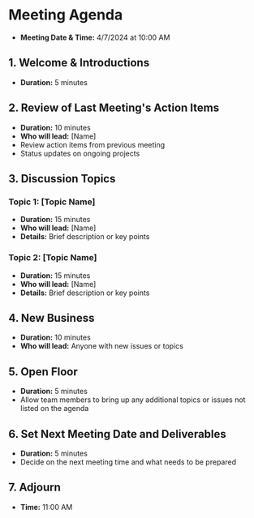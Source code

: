 # Meeting Agenda

- **Meeting Date & Time:** 4/7/2024 at 10:00 AM

## 1. Welcome & Introductions
- **Duration:** 5 minutes

## 2. Review of Last Meeting's Action Items
- **Duration:** 10 minutes
- **Who will lead:** [Name]
- Review action items from previous meeting
- Status updates on ongoing projects

## 3. Discussion Topics
### Topic 1: [Topic Name]
- **Duration:** 15 minutes
- **Who will lead:** [Name]
- **Details:** Brief description or key points

### Topic 2: [Topic Name]
- **Duration:** 15 minutes
- **Who will lead:** [Name]
- **Details:** Brief description or key points

## 4. New Business
- **Duration:** 10 minutes
- **Who will lead:** Anyone with new issues or topics

## 5. Open Floor
- **Duration:** 5 minutes
- Allow team members to bring up any additional topics or issues not listed on the agenda

## 6. Set Next Meeting Date and Deliverables
- **Duration:** 5 minutes
- Decide on the next meeting time and what needs to be prepared

## 7. Adjourn
- **Time:** 11:00 AM

